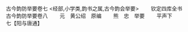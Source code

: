 <!-- { "loadSidebar": true } -->

　　古今韵防举要卷七
<经部,小学类,韵书之属,古今韵会举要>
　　钦定四库全书
　　古今韵防举要卷八
　　元　黄公绍　原编
　　熊　忠　举要
　　平声下
　　七【阳与唐通】
